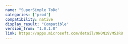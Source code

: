 ```yaml
---
name: "SuperSimple ToDo"
categories: ['prod']
compatibility: native
display_result: "Compatible"
version_from: "1.0.1.0"
link: https://apps.microsoft.com/detail/9N0N19VM5JR8
---
```

